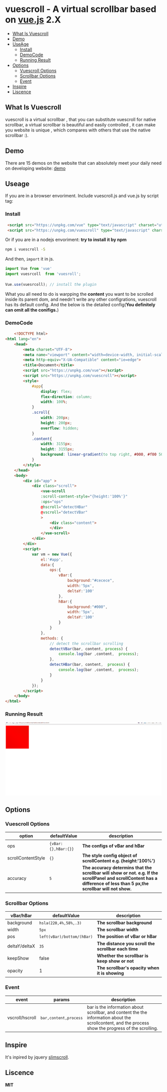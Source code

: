 # vuescroll - A virtual scrollbar based on [vue.js](https://github.com/vuejs/vue) 2.X

- [What Is Vuescroll](#what-is-vuescroll)
- [Demo](#demo)
- [UseAge](#useage)
    - [Install](#install)
	- [DemoCode](#democode)
	- [Running Result](#running-result)
- [Options](#options)
    - [Vuescroll Options](#vuescroll-options)
    - [Scrollbar Options](#scrollbar-options)
    - [Event](#event)
- [Inspire](#inspire)
- [Liscence](#liscence)
## What Is Vuescroll

vuescroll is a virtual scrollbar , that you can substitute vuescroll for native scrollbar, a virtual scrollbar is beautiful and easily controlled , it can make you website is unique , which compares with others that use the native scrollbar :).

## Demo

There are 15 demos on the website that can absolutely meet your daily need on developing website: [demo](https://wangyi7099.github.io/vuescroll/)

## Useage

If you are in a browser envoriment. Include vuescroll.js and vue.js by script tag:
### Install
```html
 <script src="https://unpkg.com/vue" type="text/javascript" charset="utf-8"></script>
 <script src="https://unpkg.com/vuescroll" type="text/javascript" charset="utf-8"></script>
```
Or if you are in a nodejs envoriment:
**try to install it by npm**
```bash
npm i vuescroll -S
```
And then, `import` it in js. 
```javascript
import Vue from 'vue'
import vuesrcoll  from 'vuesroll';

Vue.use(vuesrcoll); // install the plugin
```
What you all need to do is warpping the **content** you want to be scrolled inside its parent dom, and needn't write any other configrations, vuescroll has its default config. And the below is the detailed config(**You definitely can omit all the conifigs.**)

### DemoCode
```html
	<!DOCTYPE html>
<html lang="en">
	<head>
		<meta charset="UTF-8">
		<meta name="viewport" content="width=device-width, initial-scale=1.0">
		<meta http-equiv="X-UA-Compatible" content="ie=edge">
		<title>Document</title>
		<script src="https://unpkg.com/vue"></script>
		<script src="https://unpkg.com/vuescroll"></script>
		<style>
			#app{
				display: flex;
				flex-direction: column;
				width: 100%;
			}
			.scroll{
				width: 200px;
				height: 200px;
				overflow: hidden;
			}
			.content{
				width: 3155px;
				height: 3155px;
				background: linear-gradient(to top right, #000, #f00 50%, #090);
			}
		</style>
	</head>
	<body>
		<div id="app" >
			<div class="scroll">
				<vue-scroll  
				:scroll-content-style="{height:'100%'}" 
				:ops="ops"
				@hscroll="detectHBar"
				@vscroll="detectVBar"
				>
					<div class="content">
					</div>
				</vue-scroll>
			</div>
		</div>
		<script>
			var vm = new Vue({
				el:'#app',
				data:{
					ops:{
						vBar:{
							background:"#cecece",
							width:'5px',
							deltaY:'100'
						},
						hBar:{
							background:"#000",
							width:'5px',
							deltaY:'100'
						}	
					}
				},
				methods: {
					// detect the scrollbar scrolling
					detectVBar(bar, content, process) { 
						console.log(bar ,content,  process);
					},
					detectHBar(bar, content,  process) {
						console.log(bar ,content,  process);
					}
				}
			});
		</script>
	</body>
</html>
``` 

### Running Result

![pic](https://github.com/wangyi7099/pictureCdn/blob/master/allPic/others/vuescroll1.gif?raw=true)

## Options

### Vuescroll Options

option|defaultValue|description
-----|------------|----
ops|`{vBar:{},hBar:{}}`| **The configs of vBar and hBar**
scrollContentStyle|`{}`| **The style config object of scrollContent e.g. {height:'100%'}**
accuracy|`5`| **The accuracy determins that the scrollbar will show or not. e.g. If the scrollPanel and scrollContent has a difference of less than 5 px,the scrollbar will not show.**

### Scrollbar Options

vBar/hBar|defaultValue|description
-----|------------|----
background|`hsla(220,4%,58%,.3)`|**The scrollbar background**
width|`5px`|**The scrollbar width**
pos|`left(vBar)/bottom/(hBar)`|**The position of vBar or hBar**
deltaY/deltaX|`35`|**The distance you scroll the scrollbar each time**
keepShow|false|**Whether the scrollbar is keep show or not**
opacity|1|**The scrollbar's opacity when it is showing**

### Event

event|params|description
-----|------------|----
vscroll/hscroll|`bar,content,process`|bar is the information about scrollbar, and content the the information about the scrollcontent, and the process show the progress of the scrolling.
## Inspire

It's inpired by jquery [slimscroll](https://github.com/rochal/jQuery-slimScroll).

## Liscence

**MIT**
